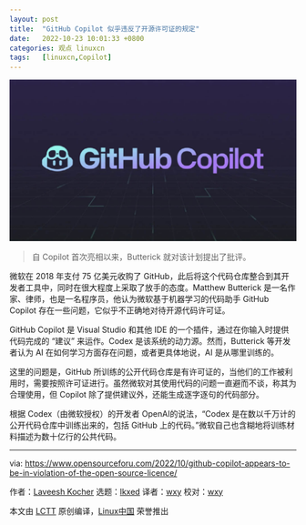 ```yaml
---
layout: post
title:	"GitHub Copilot 似乎违反了开源许可证的规定"
date:	2022-10-23 10:01:33 +0800 
categories:	观点 linuxcn 
tags:	[linuxcn,Copilot]
---
```



![](/Asserts/Images/album/202210/23/100112lms67c7e8mow8sv6.jpg)



> 
> 自 Copilot 首次亮相以来，Butterick 就对该计划提出了批评。
> 
> 
> 


微软在 2018 年支付 75 亿美元收购了 GitHub，此后将这个代码仓库整合到其开发者工具中，同时在很大程度上采取了放手的态度。Matthew Butterick 是一名作家、律师，也是一名程序员，他认为微软基于机器学习的代码助手 GitHub Copilot 存在一些问题，它似乎不正确地对待开源代码许可证。


GitHub Copilot 是 Visual Studio 和其他 IDE 的一个插件，通过在你输入时提供代码完成的 “建议” 来运作。Codex 是该系统的动力源。然而，Butterick 等开发者认为 AI 在如何学习方面存在问题，或者更具体地说，AI 是从哪里训练的。


这里的问题是，GitHub 所训练的公开代码仓库是有许可证的，当他们的工作被利用时，需要按照许可证进行。虽然微软对其使用代码的问题一直避而不谈，称其为合理使用，但 Copilot 除了提供建议外，还能生成逐字逐句的代码部分。


根据 Codex（由微软授权）的开发者 OpenAI的说法，“Codex 是在数以千万计的公开代码仓库中训练出来的，包括 GitHub 上的代码。”微软自己也含糊地将训练材料描述为数十亿行的公共代码。




---


via: <https://www.opensourceforu.com/2022/10/github-copilot-appears-to-be-in-violation-of-the-open-source-licence/>


作者：[Laveesh Kocher](https://www.opensourceforu.com/author/laveesh-kocher/) 选题：[lkxed](https://github.com/lkxed) 译者：[wxy](https://github.com/wxy) 校对：[wxy](https://github.com/wxy)


本文由 [LCTT](https://github.com/LCTT/TranslateProject) 原创编译，[Linux中国](https://linux.cn/) 荣誉推出
